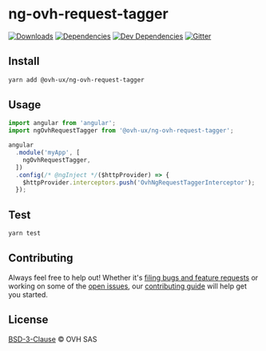 # ng-ovh-request-tagger


[![Downloads](https://badgen.net/npm/dt/@ovh-ux/ng-ovh-request-tagger)](https://npmjs.com/package/@ovh-ux/ng-ovh-request-tagger) [![Dependencies](https://badgen.net/david/dep/ovh-ux/manager/packages/components/ng-ovh-request-tagger)](https://npmjs.com/package/@ovh-ux/ng-ovh-request-tagger?activeTab=dependencies) [![Dev Dependencies](https://badgen.net/david/dev/ovh-ux/manager/packages/components/ng-ovh-request-tagger)](https://npmjs.com/package/@ovh-ux/ng-ovh-request-tagger?activeTab=dependencies) [![Gitter](https://badgen.net/badge/gitter/ovh-ux/blue?icon=gitter)](https://gitter.im/ovh/ux)

## Install

```sh
yarn add @ovh-ux/ng-ovh-request-tagger
```
## Usage

```js
import angular from 'angular';
import ngOvhRequestTagger from '@ovh-ux/ng-ovh-request-tagger';

angular
  .module('myApp', [
    ngOvhRequestTagger,
  ])
  .config(/* @ngInject */($httpProvider) => {
    $httpProvider.interceptors.push('OvhNgRequestTaggerInterceptor');
  });
```

## Test

```sh
yarn test
```

## Contributing

Always feel free to help out! Whether it's [filing bugs and feature requests](https://github.com/ovh-ux/manager/issues/new) or working on some of the [open issues](https://github.com/ovh-ux/manager/issues), our [contributing guide](CONTRIBUTING.md) will help get you started.

## License

[BSD-3-Clause](LICENSE) © OVH SAS
